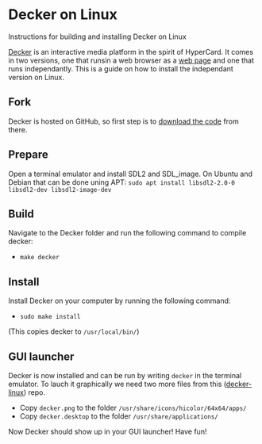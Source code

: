 # Decker on Linux
 Instructions for building and installing Decker on Linux

 [Decker](https://beyondloom.com/decker/index.html) is an interactive media platform in the spirit of HyperCard. It comes in two versions, one that runsin a web browser as a [web page](http://beyondloom.com/decker/tour.html) and one that runs independantly. This is a guide on how to install the independant version on Linux.

 ## Fork
Decker is hosted on GitHub, so first step is to [download the code](https://github.com/JohnEarnest/Decker) from there.

## Prepare
 Open a terminal emulator and install SDL2 and SDL_image. On Ubuntu and Debian that can be done uning APT:
`sudo apt install libsdl2-2.0-0 libsdl2-dev libsdl2-image-dev`

## Build
Navigate to the Decker folder and run the following command to compile decker:
  * `make decker`
 
## Install
Install Decker on your computer by running the following command:
*  `sudo make install`

(This copies decker to `/usr/local/bin/`)

 ## GUI launcher
Decker is now installed and can be run by writing `decker` in the terminal emulator. To lauch it graphically we need two more files from this ([decker-linux](https://github.com/1jss/decker-linux)) repo.

* Copy `decker.png` to the folder `/usr/share/icons/hicolor/64x64/apps/`
* Copy `decker.desktop` to the folder `/usr/share/applications/`

Now Decker should show up in your GUI launcher! Have fun!
